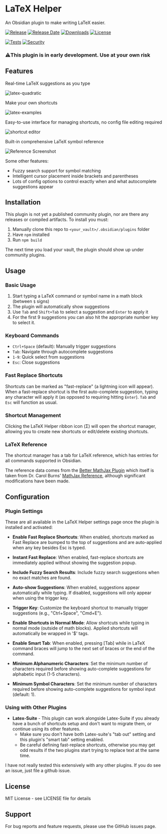 # LaTeX Helper

An Obsidian plugin to make writing LaTeX easier.

[![Release](https://img.shields.io/github/v/release/dansimon/latex-helper?style=flat&sort=semver)](https://github.com/dansimon/latex-helper/releases/latest)
[![Release Date](https://img.shields.io/github/release-date/dansimon/latex-helper)](https://github.com/dansimon/latex-helper/releases/latest)
[![Downloads](https://img.shields.io/github/downloads/dansimon/latex-helper/total)](https://github.com/dansimon/latex-helper/releases)
[![License](https://img.shields.io/github/license/dansimon/latex-helper)](https://github.com/dansimon/latex-helper/blob/master/LICENSE)

[![Tests](https://github.com/dansimon/latex-helper/workflows/Code%20Quality%20%26%20Tests/badge.svg)](https://github.com/dansimon/latex-helper/actions/workflows/verify.yml)
[![Security](https://github.com/dansimon/latex-helper/workflows/Security/badge.svg)](https://github.com/dansimon/latex-helper/actions/workflows/security.yml)

### ⚠️This plugin is in early development.  Use at your own risk


## Features

Real-time LaTeX suggestions as you type

![latex-quadratic](https://github.com/user-attachments/assets/6a793de4-90be-48e9-b755-38a962d2281c)

Make your own shortcuts


![latex-examples](https://github.com/user-attachments/assets/b9062771-e1be-4000-99d6-aae8f37a4081)


Easy-to-use interface for managing shortcuts, no config file editing required

![shortcut editor](https://github.com/user-attachments/assets/c07a30d7-ca0f-4efb-8491-4f4c4433aaa3)


Built-in comprehensive LaTeX symbol reference

![Reference Screenshot](https://github.com/user-attachments/assets/964d77ad-f805-4caa-aecb-5dc7dfd14c36)

Some other features:
- Fuzzy search support for symbol matching
- Intelligent cursor placement inside brackets and parentheses
- Lots of config options to control exactly when and what autocomplete suggestions appear

## Installation

This plugin is not yet a published community plugin, nor are there any releases or compiled artifacts.  To install you must:

1. Manually clone this repo to `<your_vault>/.obsidian/plugins` folder
2. Have `npm` installed
3. Run `npm build`

The next time you load your vault, the plugin should show up under community plugins.

## Usage

### Basic Usage
1. Start typing a LaTeX command or symbol name in a math block (between `$` signs)
2. The plugin will automatically show suggestions
3. Use `Tab` and `Shift+Tab` to select a suggestion and `Enter` to apply it
4. For the first 9 suggestions you can also hit the appropriate number key to select it.

### Keyboard Commands
- `Ctrl+Space` (default): Manually trigger suggestions
- `Tab`: Navigate through autocomplete suggestions
- `1-9`: Quick select from suggestions
- `Esc`: Close suggestions

### Fast Replace Shortcuts
Shortcuts can be marked as "fast-replace" (a lightning icon will appear).  When a fast-replace shortcut is the first auto-complete suggestion, typing any character will apply it (as opposed to requiring hitting `Enter`).  `Tab` and `Esc` will function as usual.

### Shortcut Management
Clicking the LaTeX Helper ribbon icon (Σ) will open the shortcut manager, allowing you to create new shortcuts or edit/delete existing shortcuts.

### LaTeX Reference
The shortcut manager has a tab for LaTeX reference, which has entries for all commands supported in Obsidian.

The reference data comes from the [Better MathJax Plugin](https://github.com/greasycat/BetterMathjax) which itself is taken from Dr. Carol Burns' [MathJax Reference](https://onemathematicalcat.org//MathJaxDocumentation/TeXSyntax.htm), although significant modifications have been made.

## Configuration

### Plugin Settings

These are all available in the LaTeX Helper settings page once the plugin is installed and activated:

- **Enable Fast Replace Shortcuts**: When enabled, shortcuts marked as Fast Replace are bumped to the top of suggestions and are auto-applied when any key besides Esc is typed.

- **Instant Fast Replace**: When enabled, fast-replace shortcuts are immediately applied without showing the suggestion popup.

- **Include Fuzzy Search Results**: Include fuzzy search suggestions when no exact matches are found.

- **Auto-show Suggestions**: When enabled, suggestions appear automatically while typing. If disabled, suggestions will only appear when using the trigger key.

- **Trigger Key**: Customize the keyboard shortcut to manually trigger suggestions (e.g., "Ctrl+Space", "Cmd+E").

- **Enable Shortcuts in Normal Mode**: Allow shortcuts while typing in normal mode (outside of math blocks). Applied shortcuts will automatically be wrapped in '$' tags.

- **Enable Smart Tab**: When enabled, pressing [Tab] while in LaTeX command braces will jump to the next set of braces or the end of the command.

- **Minimum Alphanumeric Characters**: Set the minimum number of characters required before showing auto-complete suggestions for alphabetic input (1-5 characters).

- **Minimum Symbol Characters**: Set the minimum number of characters required before showing auto-complete suggestions for symbol input (default: 1).

### Using with Other Plugins

* **Latex-Suite** - This plugin can work alongside Latex-Suite if you already have a bunch of shortcuts setup and don't want to migrate them, or continue using its other features.
  - Make sure you don't have both Latex-suite's "tab out" setting and this plugin's "smart tab" setting enabled.
  - Be careful defining fast-replace shortcuts, otherwise you may get odd results if the two plugins start trying to replace text at the same time.

I have not really tested this extensively with any other plugins.  If you do see an issue, just file a github issue.


## License

MIT License - see LICENSE file for details

## Support

For bug reports and feature requests, please use the GitHub issues page.
